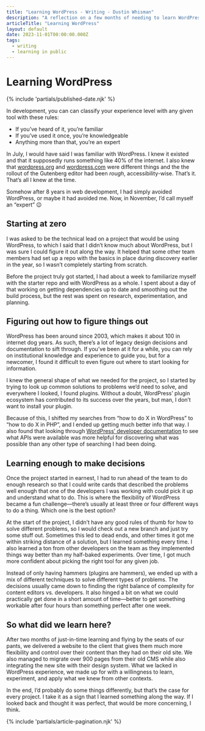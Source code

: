 ```yaml
---
title: "Learning WordPress - Writing - Dustin Whisman"
description: "A reflection on a few months of needing to learn WordPress very quickly."
articleTitle: "Learning WordPress"
layout: default
date: 2023-11-01T00:00:00.000Z
tags:
  - writing
  - learning in public
---
```


# Learning WordPress

{% include 'partials/published-date.njk' %}

In development, you can can classify your experience level with any given tool with these rules:

- If you’ve heard of it, you’re familiar
- If you’ve used it once, you’re knowledgeable
- Anything more than that, you’re an expert

In July, I would have said I was familiar with WordPress. I knew it existed and that it supposedly runs something like 40% of the internet. I also knew that [wordpress.org](https://wordpress.org) and [wordpress.com](https://wordpress.com) were different things and the the rollout of the Gutenberg editor had been _rough_, accessibility-wise. That’s it. That’s all I knew at the time.

Somehow after 8 years in web development, I had simply avoided WordPress, or maybe it had avoided me. Now, in November, I’d call myself an “expert” 😉

## Starting at zero

I was asked to be the technical lead on a project that would be using WordPress, to which I said that I didn’t know much about WordPress, but I was sure I could figure it out along the way. It helped that some other team members had set up a repo with the basics in place during discovery earlier in the year, so I wasn’t completely starting from scratch.

Before the project truly got started, I had about a week to familiarize myself with the starter repo and with WordPress as a whole. I spent about a day of that working on getting dependencies up to date and smoothing out the build process, but the rest was spent on research, experimentation, and planning.

## Figuring out how to figure things out

WordPress has been around since 2003, which makes it about 100 in internet dog years. As such, there’s a lot of legacy design decisions and documentation to sift through. If you’ve been at it for a while, you can rely on institutional knowledge and experience to guide you, but for a newcomer, I found it difficult to even figure out where to start looking for information.

I knew the general shape of what we needed for the project, so I started by trying to look up common solutions to problems we’d need to solve, and everywhere I looked, I found plugins. Without a doubt, WordPress’ plugin ecosystem has contributed to its success over the years, but man, I don’t want to install your plugin.

Because of this, I shifted my searches from “how to do X in WordPress” to “how to do X in PHP”, and I ended up getting much better info that way. I also found that looking through [WordPress’ developer documentation](https://developer.wordpress.org/) to see what APIs were available was more helpful for discovering what was possible than any other type of searching I had been doing.

## Learning enough to make decisions

Once the project started in earnest, I had to run ahead of the team to do enough research so that I could write cards that described the problems well enough that one of the developers I was working with could pick it up and understand what to do. This is where the flexibility of WordPress became a fun challenge—there’s usually at least three or four different ways to do a thing. Which one is the best option?

At the start of the project, I didn’t have any good rules of thumb for how to solve different problems, so I would check out a new branch and just try some stuff out. Sometimes this led to dead ends, and other times it got me within striking distance of a solution, but I learned something every time. I also learned a ton from other developers on the team as they implemented things way better than my half-baked experiments. Over time, I got much more confident about picking the right tool for any given job.

Instead of only having hammers (plugins are hammers), we ended up with a mix of different techniques to solve different types of problems. The decisions usually came down to finding the right balance of complexity for content editors vs. developers. It also hinged a bit on what we could practically get done in a short amount of time—better to get something workable after four hours than something perfect after one week.

## So what did we learn here?

After two months of just-in-time learning and flying by the seats of our pants, we delivered a website to the client that gives them much more flexibility and control over their content than they had on their old site. We also managed to migrate over 900 pages from their old CMS while also integrating the new site with their design system. What we lacked in WordPress experience, we made up for with a willingness to learn, experiment, and apply what we knew from other contexts.

In the end, I’d probably do some things differently, but that’s the case for every project. I take it as a sign that I learned something along the way. If I looked back and thought it was perfect, that would be more concerning, I think.

{% include 'partials/article-pagination.njk' %}
